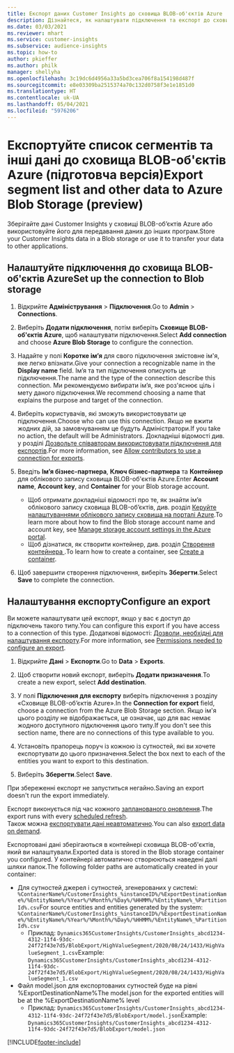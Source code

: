 ```yaml
---
title: Експорт даних Customer Insights до сховища BLOB-об'єктів Azure
description: Дізнайтеся, як налаштувати підключення та експорт до сховища BLOB-об'єктів Azure.
ms.date: 03/03/2021
ms.reviewer: mhart
ms.service: customer-insights
ms.subservice: audience-insights
ms.topic: how-to
author: pkieffer
ms.author: philk
manager: shellyha
ms.openlocfilehash: 3c19dc6d4956a33a5bd3cea706f8a154198d487f
ms.sourcegitcommit: e8e03309ba2515374a70c132d0758f3e1e1851d0
ms.translationtype: HT
ms.contentlocale: uk-UA
ms.lasthandoff: 05/04/2021
ms.locfileid: "5976206"
---
```

# <a name="export-segment-list-and-other-data-to-azure-blob-storage-preview"></a><span data-ttu-id="b5b0c-103">Експортуйте список сегментів та інші дані до сховища BLOB-об'єктів Azure (підготовча версія)</span><span class="sxs-lookup"><span data-stu-id="b5b0c-103">Export segment list and other data to Azure Blob Storage (preview)</span></span>

<span data-ttu-id="b5b0c-104">Зберігайте дані Customer Insights у сховищі BLOB-об’єктів Azure або використовуйте його для передавання даних до інших програм.</span><span class="sxs-lookup"><span data-stu-id="b5b0c-104">Store your Customer Insights data in a Blob storage or use it to transfer your data to other applications.</span></span>

## <a name="set-up-the-connection-to-blob-storage"></a><span data-ttu-id="b5b0c-105">Налаштуйте підключення до сховища BLOB-об'єктів Azure</span><span class="sxs-lookup"><span data-stu-id="b5b0c-105">Set up the connection to Blob storage</span></span>

1. <span data-ttu-id="b5b0c-106">Відкрийте **Адміністрування** > **Підключення**.</span><span class="sxs-lookup"><span data-stu-id="b5b0c-106">Go to **Admin** > **Connections**.</span></span>

1. <span data-ttu-id="b5b0c-107">Виберіть **Додати підключення**, потім виберіть **Сховище BLOB-об'єктів Azure**, щоб налаштувати підключення.</span><span class="sxs-lookup"><span data-stu-id="b5b0c-107">Select **Add connection** and choose **Azure Blob Storage** to configure the connection.</span></span>

1. <span data-ttu-id="b5b0c-108">Надайте у полі **Коротке ім’я** для свого підключення змістовне ім'я, яке легко впізнати.</span><span class="sxs-lookup"><span data-stu-id="b5b0c-108">Give your connection a recognizable name in the **Display name** field.</span></span> <span data-ttu-id="b5b0c-109">Ім’я та тип підключення описують це підключення.</span><span class="sxs-lookup"><span data-stu-id="b5b0c-109">The name and the type of the connection describe this connection.</span></span> <span data-ttu-id="b5b0c-110">Ми рекомендуємо вибирати ім’я, яке роз'яснює ціль і мету даного підключення.</span><span class="sxs-lookup"><span data-stu-id="b5b0c-110">We recommend choosing a name that explains the purpose and target of the connection.</span></span>

1. <span data-ttu-id="b5b0c-111">Виберіть користувачів, які зможуть використовувати це підключення.</span><span class="sxs-lookup"><span data-stu-id="b5b0c-111">Choose who can use this connection.</span></span> <span data-ttu-id="b5b0c-112">Якщо не вжити жодних дій, за замовчуванням це будуть Адміністратори.</span><span class="sxs-lookup"><span data-stu-id="b5b0c-112">If you take no action, the default will be Administrators.</span></span> <span data-ttu-id="b5b0c-113">Докладніші відомості див. у розділі [Дозвольте співавторам використовувати підключення для експортів](connections.md#allow-contributors-to-use-a-connection-for-exports).</span><span class="sxs-lookup"><span data-stu-id="b5b0c-113">For more information, see [Allow contributors to use a connection for exports](connections.md#allow-contributors-to-use-a-connection-for-exports).</span></span>

1. <span data-ttu-id="b5b0c-114">Введіть **Ім’я бізнес-партнера**, **Ключ бізнес-партнера** та **Контейнер** для облікового запису сховища BLOB-об'єктів Azure.</span><span class="sxs-lookup"><span data-stu-id="b5b0c-114">Enter **Account name**, **Account key**, and **Container** for your Blob storage account.</span></span>
    - <span data-ttu-id="b5b0c-115">Щоб отримати докладніші відомості про те, як знайти ім’я облікового запису сховища BLOB-об’єктів, див. розділ [Керуйте налаштуваннями облікового запису сховища на порталі Azure](/azure/storage/common/storage-account-manage).</span><span class="sxs-lookup"><span data-stu-id="b5b0c-115">To learn more about how to find the Blob storage account name and account key, see [Manage storage account settings in the Azure portal](/azure/storage/common/storage-account-manage).</span></span>
    - <span data-ttu-id="b5b0c-116">Щоб дізнатися, як створити контейнер, див. розділ [Створення контейнера ](/azure/storage/blobs/storage-quickstart-blobs-portal#create-a-container).</span><span class="sxs-lookup"><span data-stu-id="b5b0c-116">To learn how to create a container, see [Create a container](/azure/storage/blobs/storage-quickstart-blobs-portal#create-a-container).</span></span>

1. <span data-ttu-id="b5b0c-117">Щоб завершити створення підключення, виберіть **Зберегти**.</span><span class="sxs-lookup"><span data-stu-id="b5b0c-117">Select **Save** to complete the connection.</span></span> 

## <a name="configure-an-export"></a><span data-ttu-id="b5b0c-118">Налаштування експорту</span><span class="sxs-lookup"><span data-stu-id="b5b0c-118">Configure an export</span></span>

<span data-ttu-id="b5b0c-119">Ви можете налаштувати цей експорт, якщо у вас є доступ до підключень такого типу.</span><span class="sxs-lookup"><span data-stu-id="b5b0c-119">You can configure this export if you have access to a connection of this type.</span></span> <span data-ttu-id="b5b0c-120">Додаткові відомості: [Дозволи, необхідні для налаштування експорту](export-destinations.md#set-up-a-new-export).</span><span class="sxs-lookup"><span data-stu-id="b5b0c-120">For more information, see [Permissions needed to configure an export](export-destinations.md#set-up-a-new-export).</span></span>

1. <span data-ttu-id="b5b0c-121">Відкрийте **Дані** > **Експорти**.</span><span class="sxs-lookup"><span data-stu-id="b5b0c-121">Go to **Data** > **Exports**.</span></span>

1. <span data-ttu-id="b5b0c-122">Щоб створити новий експорт, виберіть **Додати призначення**.</span><span class="sxs-lookup"><span data-stu-id="b5b0c-122">To create a new export, select **Add destination**.</span></span>

1. <span data-ttu-id="b5b0c-123">У полі **Підключення для експорту** виберіть підключення з розділу «Сховище BLOB-об’єктів Azure».</span><span class="sxs-lookup"><span data-stu-id="b5b0c-123">In the **Connection for export** field, choose a connection from the Azure Blob Storage section.</span></span> <span data-ttu-id="b5b0c-124">Якщо ім'я цього розділу не відображається, це означає, що для вас немає жодного доступного підключення цього типу.</span><span class="sxs-lookup"><span data-stu-id="b5b0c-124">If you don't see this section name, there are no connections of this type available to you.</span></span>

1. <span data-ttu-id="b5b0c-125">Установіть прапорець поруч із кожною із сутностей, які ви хочете експортувати до цього призначення.</span><span class="sxs-lookup"><span data-stu-id="b5b0c-125">Select the box next to each of the entities you want to export to this destination.</span></span>

1. <span data-ttu-id="b5b0c-126">Виберіть **Зберегти**.</span><span class="sxs-lookup"><span data-stu-id="b5b0c-126">Select **Save**.</span></span>

<span data-ttu-id="b5b0c-127">При збереженні експорт не запуститься негайно.</span><span class="sxs-lookup"><span data-stu-id="b5b0c-127">Saving an export doesn't run the export immediately.</span></span>

<span data-ttu-id="b5b0c-128">Експорт виконується під час кожного [запланованого оновлення](system.md#schedule-tab).</span><span class="sxs-lookup"><span data-stu-id="b5b0c-128">The export runs with every [scheduled refresh](system.md#schedule-tab).</span></span>     
<span data-ttu-id="b5b0c-129">Також можна [експортувати дані неавтоматично](export-destinations.md#run-exports-on-demand).</span><span class="sxs-lookup"><span data-stu-id="b5b0c-129">You can also [export data on demand](export-destinations.md#run-exports-on-demand).</span></span> 

<span data-ttu-id="b5b0c-130">Експортовані дані зберігаються в контейнері сховища BLOB-об'єктів, який ви налаштували.</span><span class="sxs-lookup"><span data-stu-id="b5b0c-130">Exported data is stored in the Blob storage container you configured.</span></span> <span data-ttu-id="b5b0c-131">У контейнері автоматично створюються наведені далі шляхи папок.</span><span class="sxs-lookup"><span data-stu-id="b5b0c-131">The following folder paths are automatically created in your container:</span></span>

- <span data-ttu-id="b5b0c-132">Для сутностей джерел і сутностей, згенерованих у системі: `%ContainerName%/CustomerInsights_%instanceID%/%ExportDestinationName%/%EntityName%/%Year%/%Month%/%Day%/%HHMM%/%EntityName%_%PartitionId%.csv`</span><span class="sxs-lookup"><span data-stu-id="b5b0c-132">For source entities and entities generated by the system: `%ContainerName%/CustomerInsights_%instanceID%/%ExportDestinationName%/%EntityName%/%Year%/%Month%/%Day%/%HHMM%/%EntityName%_%PartitionId%.csv`</span></span>
  - <span data-ttu-id="b5b0c-133">Приклад: `Dynamics365CustomerInsights/CustomerInsights_abcd1234-4312-11f4-93dc-24f72f43e7d5/BlobExport/HighValueSegment/2020/08/24/1433/HighValueSegment_1.csv`</span><span class="sxs-lookup"><span data-stu-id="b5b0c-133">Example: `Dynamics365CustomerInsights/CustomerInsights_abcd1234-4312-11f4-93dc-24f72f43e7d5/BlobExport/HighValueSegment/2020/08/24/1433/HighValueSegment_1.csv`</span></span>
- <span data-ttu-id="b5b0c-134">Файл model.json для експортованих сутностей буде на рівні %ExportDestinationName%</span><span class="sxs-lookup"><span data-stu-id="b5b0c-134">The model.json for the exported entities will be at the %ExportDestinationName% level</span></span>
  - <span data-ttu-id="b5b0c-135">Приклад: `Dynamics365CustomerInsights/CustomerInsights_abcd1234-4312-11f4-93dc-24f72f43e7d5/BlobExport/model.json`</span><span class="sxs-lookup"><span data-stu-id="b5b0c-135">Example: `Dynamics365CustomerInsights/CustomerInsights_abcd1234-4312-11f4-93dc-24f72f43e7d5/BlobExport/model.json`</span></span>

[!INCLUDE[footer-include](../includes/footer-banner.md)]

